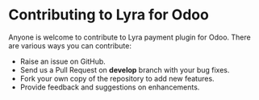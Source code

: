 # Contributing to Lyra for Odoo

Anyone is welcome to contribute to  Lyra payment plugin for Odoo. There are various ways you can contribute:

- Raise an issue on GitHub.
- Send us a Pull Request on **develop** branch with your bug fixes.
- Fork your own copy of the repository to add new features.
- Provide feedback and suggestions on enhancements.